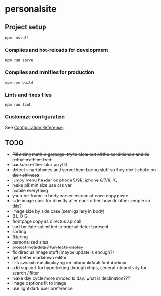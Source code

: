 # personalsite

## Project setup
```
npm install
```

### Compiles and hot-reloads for development
```
npm run serve
```

### Compiles and minifies for production
```
npm run build
```

### Lints and fixes files
```
npm run lint
```

### Customize configuration
See [Configuration Reference](https://cli.vuejs.org/config/).

## TODO
- ~~Pill sizing math is garbage. try to clear out all the conditionals and do actual math instead.~~
- backdrop-filter: blur polyfill
- ~~detect smartphones and serve them boring stuff so they don't choke on their shitness~~
- jumpy menu header on phone 5/SE, iphone 6/7/8, X,
- make pill min size use css var
- mobile everything
- youtube iframe in body parser instead of code copy paste
- side image case for directly after each other. how do other people do this?
- image side by side case (semi gallery in body)
- B L O G
- frontpage copy as directus api call
- ~~sort by date submitted or original date if present~~
- sorting
- filtering
- personalized sites
- ~~project metadata / fun facts display~~
- fix directus image stuff (maybe update is enough?)
- get better markdown editor
- ~~link swoosh not displaying on roboto default font devices~~
- add support for hyperlinking through chips, general intearctivity for search / filter
- make day cycle more synced to day. what is declination???
- image captions fit to image
- use light dark user preference
